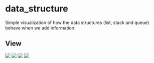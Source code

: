 # data_structure
Simple visualization of how the data structures (list, stack and queue) behave when we add information.

## View

<img src="https://imgur.com/qQQUJ3Q.png"/>

<img src="https://imgur.com/tBxAfv3.png"/>

<img src="https://imgur.com/dG5jAoJ.png"/>

<img src="https://imgur.com/Ban17jO.png"/>
